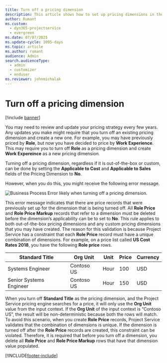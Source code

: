 ```yaml
---
title: Turn off a pricing dimension
description: This article shows how to set up pricing dimensions in the Project Service solution.
author: Rumant
ms.custom: 
  - dyn365-projectservice
  - evergreen
ms.date: 07/07/2025
ms.update-cycle: 1095-days
ms.topic: article
ms.author: rumant
audience: Admin
search.audienceType: 
  - admin
  - customizer
  - enduser
ms.reviewer: johnmichalak
---
```



# Turn off a pricing dimension

[!include [banner](../includes/psa-now-project-operations.md)]

You may need to review and update your pricing strategy every few years. Any updates you make might require that you turn off an existing pricing dimension and create a new one. For example, you may have previously priced by **Role**, but now you have decided to price by **Work Experience**. This may require you to turn off **Role** as a pricing dimension and create **Work Expereince** as a new pricing dimension. 

Turning off a pricing dimension, regardless if it is out-of-the-box or custom, can be done by setting the **Applicable to Cost** and **Applicable to Sales** fields of the Pricing Dimension to **No**.

However, when you do this, you might receive the following error message.

![Business Process Error likely when turning off a pricing dimension.](media/Business-Process-Error.png)


This error message indicates that there are price records that were previously set up for the dimension that is being turned off. All **Role Price** and **Role Price Markup** records that refer to a dimension must be deleted before the dimension’s applicability can be to set to **No**. This rule applies to both out-of-the-box pricing dimensions and any custom pricing dimensions that you may have created. The reason for this validation is because Project Service has a constraint that each **Role Price** record must have a unique combination of dimensions. For example, on a price list called **US Cost Rates 2018**, you have the following **Role price** rows. 

| Standard Title         | Org Unit    |Unit   |Price  |Currency  |
| -----------------------|-------------|-------|-------|----------|
| Systems Engineer|Contoso US|Hour| 100|USD|
| Senior Systems Engineer|Contoso US|Hour| 150| USD|


When you turn off **Standard Title** as the pricing dimension, and the Project Service pricing engine searches for a price, it will only use the **Org Unit** value from the input context. If the **Org Unit** of the input context is “Contoso US”, the result will be non-deterministic because both the rows will match. To avoid this scenario, when you create **Role Price** records, Project Service validates that the combination of dimensions is unique. If the dimension is turned off after the **Role Price** records are created, this constraint can be violated. Therefore, it is required that before you turn off a dimension, you delete all **Role Price** and **Role Price Markup** rows that have that dimension value populated.



[!INCLUDE[footer-include](../includes/footer-banner.md)]
